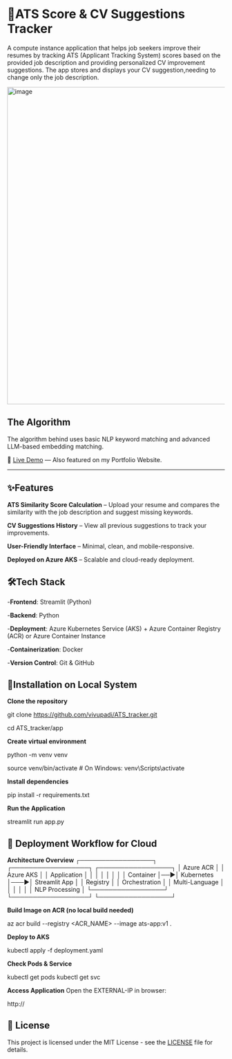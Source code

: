 # 📄ATS Score & CV Suggestions Tracker  
A compute instance application that helps job seekers improve their resumes by tracking ATS (Applicant Tracking System) scores based on the provided job description and providing personalized CV improvement suggestions.
The app stores and displays your CV suggestion,needing to change only the job description.

<img width="862" height="735" alt="image" src="https://github.com/user-attachments/assets/5d38b5c6-19d5-4d70-862a-d5d2f1d01543" />


## The Algorithm  

The algorithm behind uses basic NLP keyword matching and advanced LLM-based embedding matching.

🚀 [Live Demo](https://example.com) — Also featured on my Portfolio Website.  

---  
## ✨Features  
**ATS Similarity Score Calculation** – Upload your resume and compares the similarity with the job description and suggest missing keywords.

**CV Suggestions History** – View all previous suggestions to track your improvements.

**User-Friendly Interface** – Minimal, clean, and mobile-responsive.

**Deployed on Azure AKS** – Scalable and cloud-ready deployment.

## 🛠️Tech Stack  
-**Frontend**: Streamlit (Python)

-**Backend**: Python

-**Deployment**: Azure Kubernetes Service (AKS) + Azure Container Registry (ACR) or Azure Container Instance

-**Containerization**: Docker

-**Version Control**: Git & GitHub

## 📖Installation on Local System
**Clone the repository**

git clone https://github.com/vivupadi/ATS_tracker.git

cd ATS_tracker/app

**Create virtual environment**

python -m venv venv

source venv/bin/activate  # On Windows: venv\Scripts\activate

**Install dependencies**

pip install -r requirements.txt

**Run the Application**

streamlit run app.py


## 🚀 Deployment Workflow for Cloud

**Architecture Overview**
┌─────────────────┐    ┌──────────────────┐    ┌─────────────────┐
│   Azure ACR     │    │   Azure AKS      │    │   Application   │
│                 │    │                  │    │                 │
│ Container       │──▶│ Kubernetes       │───▶│ Streamlit App   │
│ Registry        │    │ Orchestration    │    │ Multi-Language  │
│                 │    │                  │    │ NLP Processing  │
└─────────────────┘    └──────────────────┘    └─────────────────┘

**Build Image on ACR (no local build needed)**

az acr build --registry <ACR_NAME> --image ats-app:v1 .


**Deploy to AKS**

kubectl apply -f deployment.yaml


**Check Pods & Service**

kubectl get pods
kubectl get svc


**Access Application**
Open the EXTERNAL-IP in browser:

http://<EXTERNAL-IP>


## 📄 License

This project is licensed under the MIT License - see the [LICENSE](LICENSE) file for details.
